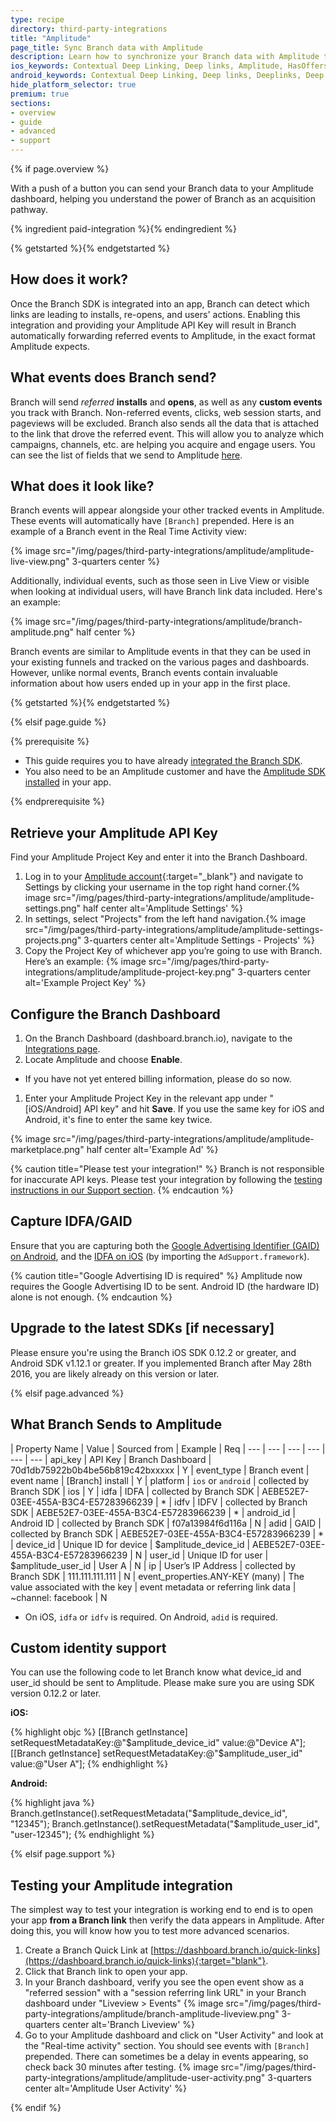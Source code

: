 ```yaml
---
type: recipe
directory: third-party-integrations
title: "Amplitude"
page_title: Sync Branch data with Amplitude
description: Learn how to synchronize your Branch data with Amplitude to segment users from Branch installs and calculate LTV.
ios_keywords: Contextual Deep Linking, Deep links, Amplitude, HasOffers, Deeplinks, Deep Linking, Deeplinking, Deferred Deep Linking, Deferred Deeplinking, Google App Indexing, Google App Invites, Apple Universal Links, Apple Spotlight Search, Facebook App Links, AppLinks, Deepviews, Deep views, Amplitude, user segmentation, life time value, LTV
android_keywords: Contextual Deep Linking, Deep links, Deeplinks, Deep Linking, Deeplinking, Deferred Deep Linking, Deferred Deeplinking, Google App Indexing, Google App Invites, Apple Universal Links, Apple Spotlight Search, Facebook App Links, AppLinks, Deepviews, Deep views, Amplitude, user segmentation, life time value, LTV
hide_platform_selector: true
premium: true
sections:
- overview
- guide
- advanced
- support
---
```


{% if page.overview %}

With a push of a button you can send your Branch data to your Amplitude dashboard, helping you understand the power of Branch as an acquisition pathway.

{% ingredient paid-integration %}{% endingredient %}

{% getstarted %}{% endgetstarted %}

## How does it work?

Once the Branch SDK is integrated into an app, Branch can detect which links are leading to installs, re-opens, and users' actions. Enabling this integration and providing your Amplitude API Key will result in Branch automatically forwarding referred events to Amplitude, in the exact format Amplitude expects.

## What events does Branch send?

Branch will send *referred* **installs** and **opens**, as well as any **custom events** you track with Branch. Non-referred events, clicks, web session starts, and pageviews will be excluded. Branch also sends all the data that is attached to the link that drove the referred event. This will allow you to analyze which campaigns, channels, etc. are helping you acquire and engage users. You can see the list of fields that we send to Amplitude [here](/third-party-integrations/amplitude/advanced/#what-branch-sends-to-amplitude).

## What does it look like?

Branch events will appear alongside your other tracked events in Amplitude. These events will automatically have `[Branch]` prepended. Here is an example of a Branch event in the Real Time Activity view:

{% image src="/img/pages/third-party-integrations/amplitude/amplitude-live-view.png" 3-quarters center %}

Additionally, individual events, such as those seen in Live View or visible when looking at individual users, will have Branch link data included. Here's an example:

{% image src="/img/pages/third-party-integrations/amplitude/branch-amplitude.png" half center %}

Branch events are similar to Amplitude events in that they can be used in your existing funnels and tracked on the various pages and dashboards. However, unlike normal events, Branch events contain invaluable information about how users ended up in your app in the first place.

{% getstarted %}{% endgetstarted %}

{% elsif page.guide %}

{% prerequisite %}

- This guide requires you to have already [integrated the Branch SDK]({{base.url}}/getting-started/sdk-integration-guide).
- You also need to be an Amplitude customer and have the [Amplitude SDK installed](https://amplitude.zendesk.com/hc/en-us/articles/205406607-SDKs) in your app.

{% endprerequisite %}


## Retrieve your Amplitude API Key

Find your Amplitude Project Key and enter it into the Branch Dashboard.

1. Log in to your [Amplitude account](https://analytics.amplitude.com/){:target="_blank"}  and navigate to Settings by clicking your username in the top right hand corner.{% image src="/img/pages/third-party-integrations/amplitude/amplitude-settings.png" half center alt='Amplitude Settings' %}
1. In settings, select "Projects" from the left hand navigation.{% image src="/img/pages/third-party-integrations/amplitude/amplitude-settings-projects.png" 3-quarters center alt='Amplitude Settings - Projects' %}
1. Copy the Project Key of whichever app you’re going to use with Branch. Here’s an example: {% image src="/img/pages/third-party-integrations/amplitude/amplitude-project-key.png" 3-quarters center alt='Example Project Key' %}


## Configure the Branch Dashboard

1. On the Branch Dashboard (dashboard.branch.io), navigate to the [Integrations page](https://dashboard.branch.io/integrations).
1. Locate Amplitude and choose **Enable**.
  * If you have not yet entered billing information, please do so now.
1. Enter your Amplitude Project Key in the relevant app under "[iOS/Android] API key" and hit **Save**. If you use the same key for iOS and Android, it's fine to enter the same key twice.

{% image src="/img/pages/third-party-integrations/amplitude/amplitude-marketplace.png" half center alt='Example Ad' %}

{% caution title="Please test your integration!" %}
Branch is not responsible for inaccurate API keys. Please test your integration by following the [testing instructions in our Support section](/third-party-integrations/amplitude/support/#testing-your-amplitude-integration).
{% endcaution %}


## Capture IDFA/GAID

Ensure that you are capturing both the [Google Advertising Identifier (GAID) on Android]({{base.url}}/getting-started/sdk-integration-guide/advanced/android/#use-google-advertising-id), and the [IDFA on iOS]({{base.url}}/getting-started/sdk-integration-guide/advanced/ios/#install-the-sdk-manually) (by importing the `AdSupport.framework`).

{% caution title="Google Advertising ID is required" %}
Amplitude now requires the Google Advertising ID to be sent. Android ID (the hardware ID) alone is not enough.
{% endcaution %}


## Upgrade to the latest SDKs [if necessary]

Please ensure you're using the Branch iOS SDK 0.12.2 or greater, and Android SDK v1.12.1 or greater. If you implemented Branch after May 28th 2016, you are likely already on this version or later.

{% elsif page.advanced %}

## What Branch Sends to Amplitude

| Property Name | Value | Sourced from | Example | Req
| --- | --- | --- | --- | --- | ---
| api_key | API Key | Branch Dashboard | 70d1db75922b0b4be56b819c42bxxxxx | Y
| event_type | Branch event | event name | [Branch] install | Y
| platform | `ios` or `android` | collected by Branch SDK | ios | Y
| idfa | IDFA | collected by Branch SDK | AEBE52E7-03EE-455A-B3C4-E57283966239 | *
| idfv | IDFV | collected by Branch SDK | AEBE52E7-03EE-455A-B3C4-E57283966239 | *
| android_id | Android ID | collected by Branch SDK | f07a13984f6d116a | N
| adid | GAID | collected by Branch SDK | AEBE52E7-03EE-455A-B3C4-E57283966239 | *
| device_id | Unique ID for device | $amplitude_device_id | AEBE52E7-03EE-455A-B3C4-E57283966239 | N
| user_id | Unique ID for user | $amplitude_user_id | User A | N
| ip | User’s IP Address | collected by Branch SDK | 111.111.111.111 | N
| event_properties.ANY-KEY (many) | The value associated with the key | event metadata or referring link data | ~channel: facebook | N

* On iOS, `idfa` or `idfv` is required. On Android, `adid` is required.


## Custom identity support

You can use the following code to let Branch know what device_id and user_id should be sent to Amplitude. Please make sure you are using SDK version 0.12.2 or later.

**iOS:**

{% highlight objc %}
[[Branch getInstance] setRequestMetadataKey:@"$amplitude_device_id" value:@"Device A"];
[[Branch getInstance] setRequestMetadataKey:@"$amplitude_user_id" value:@"User A"];
{% endhighlight %}

**Android:**

{% highlight java %}
Branch.getInstance().setRequestMetadata("$amplitude_device_id", "12345");
Branch.getInstance().setRequestMetadata("$amplitude_user_id", "user-12345");
{% endhighlight %}

{% elsif page.support %}

## Testing your Amplitude integration

The simplest way to test your integration is working end to end is to open your app **from a Branch link** then verify the data appears in Amplitude. After doing this, you will know how you to test more advanced scenarios. 

1. Create a Branch Quick Link at [https://dashboard.branch.io/quick-links](https://dashboard.branch.io/quick-links){:target="blank"}.
1. Click that Branch link to open your app. 
1. In your Branch dashboard, verify you see the open event show as a "referred session" with a "session referring link URL" in your Branch dashboard under "Liveview > Events" {% image src="/img/pages/third-party-integrations/amplitude/branch-amplitude-liveview.png" 3-quarters center alt='Branch Liveview' %}
1. Go to your Amplitude dashboard and click on "User Activity" and look at the "Real-time activity" section. You should see events with `[Branch]` prepended. There can sometimes be a delay in events appearing, so check back 30 minutes after testing.  {% image src="/img/pages/third-party-integrations/amplitude/amplitude-user-activity.png" 3-quarters center alt='Amplitude User Activity' %}

{% endif %}
